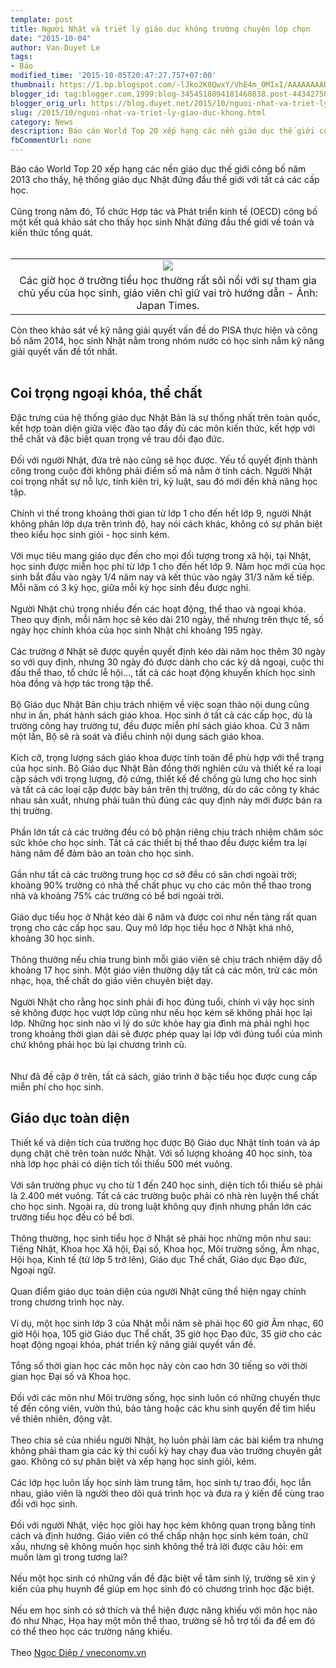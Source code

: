 ```yaml
---
template: post
title: Người Nhật và triết lý giáo dục không trường chuyên lớp chọn
date: "2015-10-04"
author: Van-Duyet Le
tags:
- Báo
modified_time: '2015-10-05T20:47:27.757+07:00'
thumbnail: https://1.bp.blogspot.com/-lJko2K8QwxY/VhE4m_0MIxI/AAAAAAAADbA/WeMXmpmAirY/s1600/Nhatgiaoduc-8bf58.jpg
blogger_id: tag:blogger.com,1999:blog-3454518094181460838.post-4434275004904704411
blogger_orig_url: https://blog.duyet.net/2015/10/nguoi-nhat-va-triet-ly-giao-duc-khong.html
slug: /2015/10/nguoi-nhat-va-triet-ly-giao-duc-khong.html
category: News
description: Báo cáo World Top 20 xếp hạng các nền giáo dục thế giới công bố năm 2013 cho thấy, hệ thống giáo dục Nhật đứng đầu thế giới với tất cả các cấp học.
fbCommentUrl: none
---
```


Báo cáo World Top 20 xếp hạng các nền giáo dục thế giới công bố năm 2013 cho thấy, hệ thống giáo dục Nhật đứng đầu thế giới với tất cả các cấp học.<br /><br />Cũng trong năm đó, Tổ chức Hợp tác và Phát triển kinh tế (OECD) công bố một kết quả khảo sát cho thấy học sinh Nhật đứng đầu thế giới về toán và kiến thức tổng quát.<br /><br /><table align="center" cellpadding="0" cellspacing="0" class="tr-caption-container" style="margin-left: auto; margin-right: auto; text-align: center;"><tbody><tr><td style="text-align: center;"><img border="0" src="https://1.bp.blogspot.com/-lJko2K8QwxY/VhE4m_0MIxI/AAAAAAAADbA/WeMXmpmAirY/s1600/Nhatgiaoduc-8bf58.jpg" style="margin-left: auto; margin-right: auto; border:0;box-shadow:none" /></td></tr><tr><td class="tr-caption" style="text-align: center;">Các giờ học ở trường tiểu học thường rất sôi nổi với sự tham gia chủ yếu của học sinh, giáo viên chỉ giữ vai trò hướng dẫn - Ảnh: Japan Times.</td></tr></tbody></table>Còn theo khảo sát về kỹ năng giải quyết vấn đề do PISA thực hiện và công bố năm 2014, học sinh Nhật nằm trong nhóm nước có học sinh nắm kỹ năng giải quyết vấn đề tốt nhất.<br /><a name='more'></a><br /><h2>Coi trọng ngoại khóa, thể chất</h2>Đặc trưng của hệ thống giáo dục Nhật Bản là sự thống nhất trên toàn quốc, kết hợp toàn diện giữa việc đào tạo đầy đủ các môn kiến thức, kết hợp với thể chất và đặc biệt quan trọng về trau dồi đạo đức.<br /><br />Đối với người Nhật, đứa trẻ nào cũng sẽ học được. Yếu tố quyết định thành công trong cuộc đời không phải điểm số mà nằm ở tính cách. Người Nhật coi trọng nhất sự nỗ lực, tính kiên trì, kỷ luật, sau đó mới đến khả năng học tập.<br /><br />Chính vì thế trong khoảng thời gian từ lớp 1 cho đến hết lớp 9, người Nhật không phân lớp dựa trên trình độ, hay nói cách khác, không có sự phân biệt theo kiểu học sinh giỏi - học sinh kém.<br /><br />Với mục tiêu mang giáo dục đến cho mọi đối tượng trong xã hội, tại Nhật, học sinh được miễn học phí từ lớp 1 cho đến hết lớp 9. Năm học mới của học sinh bắt đầu vào ngày 1/4 năm nay và kết thúc vào ngày 31/3 năm kế tiếp. Mỗi năm có 3 kỳ học, giữa mỗi kỳ học sinh đều được nghỉ.<br /><br />Người Nhật chú trọng nhiều đến các hoạt động, thể thao và ngoại khóa. Theo quy định, mỗi năm học sẽ kéo dài 210 ngày, thế nhưng trên thực tế, số ngày học chính khóa của học sinh Nhật chỉ khoảng 195 ngày.<br /><br />Các trường ở Nhật sẽ được quyền quyết định kéo dài năm học thêm 30 ngày so với quy định, nhưng 30 ngày đó được dành cho các kỳ dã ngoại, cuộc thi đấu thể thao, tổ chức lễ hội…, tất cả các hoạt động khuyến khích học sinh hòa đồng và hợp tác trong tập thể.<br /><br />Bộ Giáo dục Nhật Bản chịu trách nhiệm về việc soạn thảo nội dung cũng như in ấn, phát hành sách giáo khoa. Học sinh ở tất cả các cấp học, dù là trường công hay trường tư, đều được miễn phí sách giáo khoa. Cứ 3 năm một lần, Bộ sẽ rà soát và điều chỉnh nội dung sách giáo khoa.<br /><br />Kích cỡ, trọng lượng sách giáo khoa được tính toán để phù hợp với thể trạng của học sinh. Bộ Giáo dục Nhật Bản đồng thời nghiên cứu và thiết kế ra loại cặp sách với trọng lượng, độ cứng, thiết kế để chống gù lưng cho học sinh và tất cả các loại cặp được bày bán trên thị trường, dù do các công ty khác nhau sản xuất, nhưng phải tuân thủ đúng các quy định này mới được bán ra thị trường.<br /><br />Phần lớn tất cả các trường đều có bộ phận riêng chịu trách nhiệm chăm sóc sức khỏe cho học sinh. Tất cả các thiết bị thể thao đều được kiểm tra lại hàng năm để đảm bảo an toàn cho học sinh.<br /><br />Gần như tất cả các trường trung học cơ sở đều có sân chơi ngoài trời; khoảng 90% trường có nhà thể chất phục vụ cho các môn thể thao trong nhà và khoảng 75% các trường có bể bơi ngoài trời.<br /><br />Giáo dục tiểu học ở Nhật kéo dài 6 năm và được coi như nền tảng rất quan trọng cho các cấp học sau. Quy mô lớp học tiểu học ở Nhật khá nhỏ, khoảng 30 học sinh.<br /><br />Thông thường nếu chia trung bình mỗi giáo viên sẽ chịu trách nhiệm dậy dỗ khoảng 17 học sinh. Một giáo viên thường dậy tất cả các môn, trừ các môn nhạc, họa, thể chất do giáo viên chuyên biệt dạy.<br /><br />Người Nhật cho rằng học sinh phải đi học đúng tuổi, chính vì vậy học sinh sẽ không được học vượt lớp cũng như nếu học kém sẽ không phải học lại lớp. Những học sinh nào vì lý do sức khỏe hay gia đình mà phải nghỉ học trong khoảng thời gian dài sẽ được phép quay lại lớp với đúng tuổi của mình chứ không phải học bù lại chương trình cũ.<br /><br /><br />Như đã đề cập ở trên, tất cả sách, giáo trình ở bậc tiểu học được cung cấp miễn phí cho học sinh.<br /><h2>Giáo dục toàn diện</h2>Thiết kế và diện tích của trường học được Bộ Giáo dục Nhật tính toán và áp dụng chặt chẽ trên toàn nước Nhật. Với số lượng khoảng 40 học sinh, tòa nhà lớp học phải có diện tích tối thiểu 500 mét vuông.<br /><br />Với sân trường phục vụ cho từ 1 đến 240 học sinh, diện tích tổi thiếu sẽ phải là 2.400 mét vuông. Tất cả các trường buộc phải có nhà rèn luyện thể chất cho học sinh. Ngoài ra, dù trong luật không quy định nhưng phần lớn các trường tiểu học đều có bể bơi.<br /><br />Thông thường, học sinh tiểu học ở Nhật sẽ phải học những môn như sau: Tiếng Nhật, Khoa học Xã hội, Đại số, Khoa học, Môi trường sống, Âm nhạc, Hội họa, Kinh tế (từ lớp 5 trở lên), Giáo dục Thể chất, Giáo dục Đạo đức, Ngoại ngữ.<br /><br />Quan điểm giáo dục toàn diện của người Nhật cũng thể hiện ngay chính trong chương trình học này.<br /><br />Ví dụ, một học sinh lớp 3 của Nhật mỗi năm sẽ phải học 60 giờ Âm nhạc, 60 giờ Hội họa, 105 giờ Giáo dục Thể chất, 35 giờ học Đạo đức, 35 giờ cho các hoạt động ngoại khóa, phát triển kỹ năng giải quyết vấn đề.<br /><br />Tổng số thời gian học các môn học này còn cao hơn 30 tiếng so với thời gian học Đại số và Khoa học.<br /><br />Đối với các môn như Môi trường sống, học sinh luôn có những chuyến thực tế đến công viên, vườn thú, bảo tàng hoặc các khu sinh quyển để tìm hiểu về thiên nhiên, động vật.<br /><br />Theo chia sẻ của nhiều người Nhật, họ luôn phải làm các bài kiểm tra nhưng không phải tham gia các kỳ thi cuối kỳ hay chạy đua vào trường chuyên gắt gao. Không có sự phân biệt và xếp hạng học sinh giỏi, kém.<br /><br />Các lớp học luôn lấy học sinh làm trung tâm, học sinh tự trao đổi, học lẫn nhau, giáo viên là người theo dõi quá trình học và đưa ra ý kiến để cùng trao đổi với học sinh.<br /><br />Đối với người Nhật, việc học giỏi hay học kém không quan trọng bằng tính cách và định hướng. Giáo viên có thể chấp nhận học sinh kém toán, chữ xấu, nhưng sẽ không muốn học sinh không thể trả lời được câu hỏi: em muốn làm gì trong tương lai?<br /><br />Nếu một học sinh có những vấn đề đặc biệt về tâm sinh lý, trường sẽ xin ý kiến của phụ huynh để giúp em học sinh đó có chương trình học đặc biệt.<br /><br />Nếu em học sinh có sở thích và thể hiện được năng khiếu với môn học nào đó như Nhạc, Họa hay một môn thể thao, trường sẽ hỗ trợ tối đa để em đó có thể theo học các trường năng khiếu.<br /><br />Theo <a href="http://vneconomy.vn/the-gioi/nguoi-nhat-va-triet-ly-giao-duc-khong-truong-chuyen-lop-chon-20150828040744809.htm" target="_blank">Ngọc Diệp / vneconomy.vn</a><br /><div><br /></div>